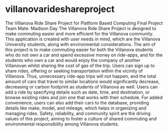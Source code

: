 # villanovarideshareproject
The Villanova Ride Share Project for Platform Based Computing Final Project
Team Mate: Madison Day
The Villanova Ride Share Project is designed to make commuting easier and more efficient for the Villanova community.
This application is created with user needs in mind, which are the Villanova University students, along with environmental considerations. The aim of this project is to make commuting easier for both the Villanova students who do not own a car and spend excessive money on ride-apps, and for the students who own a car and would enjoy the company of another Villanovan whilst sharing the cost of gas of the trip.
Users can sign up to share rides, offering or seeking transportation within the vicinity of Villanova. Thus, unnecessary ride-app trips will not happen, and the total amount of cars that travel to similar locations would significantly decrease, decreasing or carbon footprint as students of Villanova as well. 
Users can add a ride by specifying details such as date, time, and destination, or browse existing rides and join one that works with their schedule.
For added convenience, users can also add their cars to the database, providing details like make, model, and mileage, which helps in organizing and managing rides.
Safety, reliability, and community spirit are the driving values of this project, aiming to foster a culture of shared commuting and environmental responsibility among Villanova students.
